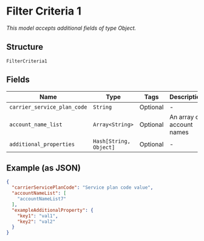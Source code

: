 
# Filter Criteria 1

*This model accepts additional fields of type Object.*

## Structure

`FilterCriteria1`

## Fields

| Name | Type | Tags | Description |
|  --- | --- | --- | --- |
| `carrier_service_plan_code` | `String` | Optional | - |
| `account_name_list` | `Array<String>` | Optional | An array of account names |
| `additional_properties` | `Hash[String, Object]` | Optional | - |

## Example (as JSON)

```json
{
  "carrierServicePlanCode": "Service plan code value",
  "accountNameList": [
    "accountNameList7"
  ],
  "exampleAdditionalProperty": {
    "key1": "val1",
    "key2": "val2"
  }
}
```

